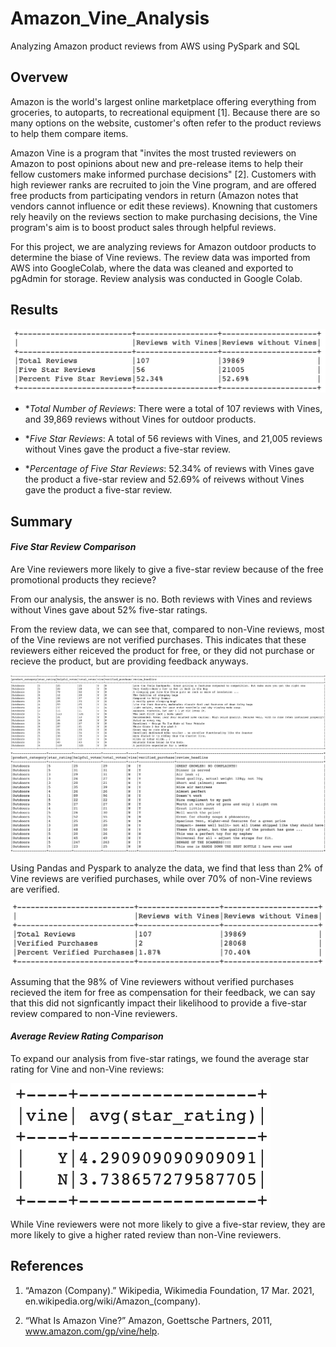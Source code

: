 # Amazon_Vine_Analysis
Analyzing Amazon product reviews from AWS using PySpark and SQL

## Overvew
Amazon is the world's largest online marketplace offering everything from groceries, to autoparts, to recreational equipment [1]. Because there are so many options on the website, customer's often refer to the product reviews to help them compare items. 

Amazon Vine is a program that "invites the most trusted reviewers on Amazon to post opinions about new and pre-release items to help their fellow customers make informed purchase decisions" [2]. Customers with high reviewer ranks are recruited to join the Vine program, and are offered free products from participating vendors in return (Amazon notes that vendors cannot influence or edit these reviews). Knowning that customers rely heavily on the reviews section to make purchasing decisions, the Vine program's aim is to boost product sales through helpful reviews. 

For this project, we are analyzing reviews for Amazon outdoor products to determine the biase of Vine reviews. The review data was imported from AWS into GoogleColab, where the data was cleaned and exported to pgAdmin for storage. Review analysis was conducted in Google Colab.


## Results

!["Results Summary"](images/vine_results_df.png)

* **Total Number of Reviews*: There were a total of 107 reviews with Vines, and 39,869 reviews without Vines for outdoor products.

* **Five Star Reviews*: A total of 56 reviews with Vines, and 21,005 reviews without Vines gave the product a five-star review.

* **Percentage of Five Star Reviews*: 52.34% of reviews with Vines gave the product a five-star review and 52.69% of reivews without Vines gave the product a five-star review.

## Summary
#### *Five Star Review Comparison*
Are Vine reviewers more likely to give a five-star review because of the free promotional products they recieve? 

From our analysis, the answer is no. Both reviews with Vines and reviews without Vines gave about 52% five-star ratings. 

From the review data, we can see that, compared to non-Vine reviews, most of the Vine reviews are not verified purchases. This indicates that these reviewers either reiceved the product for free, or they did not purchase or recieve the product, but are providing feedback anyways. 

!["Vine Reviews"](images/vine_reviews.png)
!["Non-Vine Reviews"](images/no_vine_reviews.png)

Using Pandas and Pyspark to analyze the data, we find that less than 2% of Vine reviews are verified purchases, while over 70% of non-Vine reviews are verified.

!["Verified Purchases Summary"](images/verified_purchases.png)

Assuming that the 98% of Vine reviewers without verified purchases recieved the item for free as compensation for their feedback, we can say that this did not signficantly impact their likelihood to provide a five-star review compared to non-Vine reviewers.


#### *Average Review Rating Comparison*
To expand our analysis from five-star ratings, we found the average star rating for Vine and non-Vine reviews:

![](images/avg_rating.png)

While Vine reviewers were not more likely to give a five-star review, they are more likely to give a higher rated review than non-Vine reviewers.


## References
1. “Amazon (Company).” Wikipedia, Wikimedia Foundation, 17 Mar. 2021, en.wikipedia.org/wiki/Amazon_(company). 

2. “What Is Amazon Vine?” Amazon, Goettsche Partners, 2011, www.amazon.com/gp/vine/help. 

